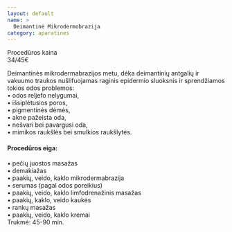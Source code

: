 ```yaml
---
layout: default
name: >
  Deimantinė Mikrodermobrazija
category: aparatines
---
```


<p><div class="name-tag">Procedūros kaina</div><div class="price-tag">34/45€</div></p>
<p>Deimantinės mikrodermabrazijos metu, dėka deimantinių antgalių ir vakuumo traukos nušlifuojamas raginis epidermio sluoksnis ir sprendžiamos tokios odos problemos:
	<br>•	odos reljefo nelygumai,
	<br>•	išsiplėtusios poros,
	<br>•	pigmentinės dėmės,
	<br>•	akne pažeista oda,
	<br>•	nešvari bei pavargusi oda,
	<br>•	mimikos raukšlės bei smulkios raukšlytės.
	<h4>Procedūros eiga:</h4>
	•	pečių juostos masažas
	<br>•	demakiažas
	<br>•	paakių, veido, kaklo mikrodermabrazija
	<br>•	serumas (pagal odos poreikius)
	<br>•	paakių, veido, kaklo limfodrenažinis masažas
	<br>•	paakių, kaklo, veido kaukės
	<br>•	rankų masažas
	<br>•	paakių, veido, kaklo kremai
	<br>Trukmė: 45-90 min.</p>